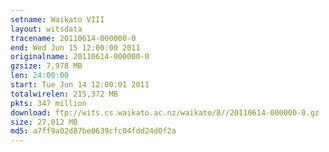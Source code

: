 ```yaml
---
setname: Waikato VIII
layout: witsdata
tracename: 20110614-000000-0
end: Wed Jun 15 12:00:00 2011
originalname: 20110614-000000-0
gzsize: 7,978 MB
len: 24:00:00
start: Tue Jun 14 12:00:01 2011
totalwirelen: 215,372 MB
pkts: 347 million
download: ftp://wits.cs.waikato.ac.nz/waikato/8//20110614-000000-0.gz
size: 27,012 MB
md5: a7ff9a02d87be0639cfc04fdd24d0f2a
---
```

